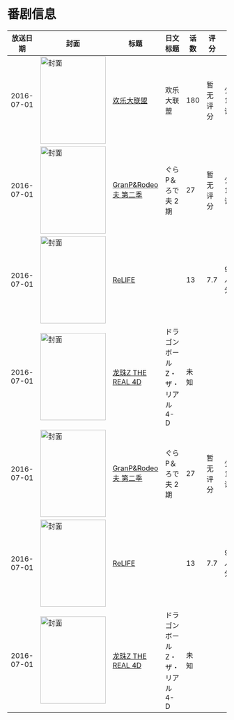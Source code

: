 # 番剧信息

|放送日期|封面|标题|日文标题|话数|评分|评分人数|
|---|---|---|---|---|---|---|
|2016-07-01|<img src="https://lain.bgm.tv/pic/cover/c/4b/f6/186514_ftl0p.jpg" alt="封面" style="width:150px;height:200px;object-fit:cover;">|[欢乐大联盟](https://bangumi.tv/subject/186514)|欢乐大联盟|180|暂无评分|少于10人评分|
|2016-07-01|<img src="https://lain.bgm.tv/pic/cover/c/0c/4f/182342_63hRa.jpg" alt="封面" style="width:150px;height:200px;object-fit:cover;">|[GranP&Rodeo夫 第二季](https://bangumi.tv/subject/182342)|ぐらP＆ろで夫 2期|27|暂无评分|少于10人评分|
|2016-07-01|<img src="https://lain.bgm.tv/pic/cover/c/e0/a2/126173_II0Y1.jpg" alt="封面" style="width:150px;height:200px;object-fit:cover;">|[ReLIFE](https://bangumi.tv/subject/126173)||13|7.7|9200人评分|
|2016-07-01|<img src="https://lain.bgm.tv/pic/cover/c/e9/dc/495019_IF88s.jpg" alt="封面" style="width:150px;height:200px;object-fit:cover;">|[龙珠Z THE REAL 4D](https://bangumi.tv/subject/495019)|ドラゴンボールZ・ザ・リアル 4-D|未知|||
|2016-07-01|<img src="https://lain.bgm.tv/pic/cover/c/0c/4f/182342_63hRa.jpg" alt="封面" style="width:150px;height:200px;object-fit:cover;">|[GranP&Rodeo夫 第二季](https://bangumi.tv/subject/182342)|ぐらP＆ろで夫 2期|27|暂无评分|少于10人评分|
|2016-07-01|<img src="https://lain.bgm.tv/pic/cover/c/e0/a2/126173_II0Y1.jpg" alt="封面" style="width:150px;height:200px;object-fit:cover;">|[ReLIFE](https://bangumi.tv/subject/126173)||13|7.7|9200人评分|
|2016-07-01|<img src="https://lain.bgm.tv/pic/cover/c/e9/dc/495019_IF88s.jpg" alt="封面" style="width:150px;height:200px;object-fit:cover;">|[龙珠Z THE REAL 4D](https://bangumi.tv/subject/495019)|ドラゴンボールZ・ザ・リアル 4-D|未知|||
